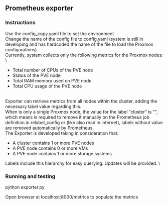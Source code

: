 ## Prometheus exporter ##

### Instructions ###
Use the config_copy.yaml file to set the environment \
Change the name of the config file to config.yaml (system is still in developing and has hardcoded the name of the file to load the Proxmox configurations) \
Currently, system collects only the following metrics for the Proxmox nodes: \

- Total number of CPUs of the PVE node
- Status of the PVE node
- Total RAM memory used on PVE node
- Total CPU usage of the PVE node

\
Exporter can retrieve metrics from all nodes within the cluster, adding the necessary label value regarding this. \
When is only a single Proxmox node, the value for the label "cluster" is "", which means is required to remove it manually on the Prometheus job definition in relabel_config or (like also read in internet), labels without value are removed automatically by Prometheus. \
The Exporter is developed taking in consideration that:

- A cluster contains 1 or more PVE nodes
- A PVE node contains 0 or more VMs
- A PVE node contains 1 or more storage systems

Labels include this hierarchy for easy querying.
Updates will be provided. \



### Running and testing ###
python exporter.py

Open browser at localhost:8000/metrics to populate the metrics




